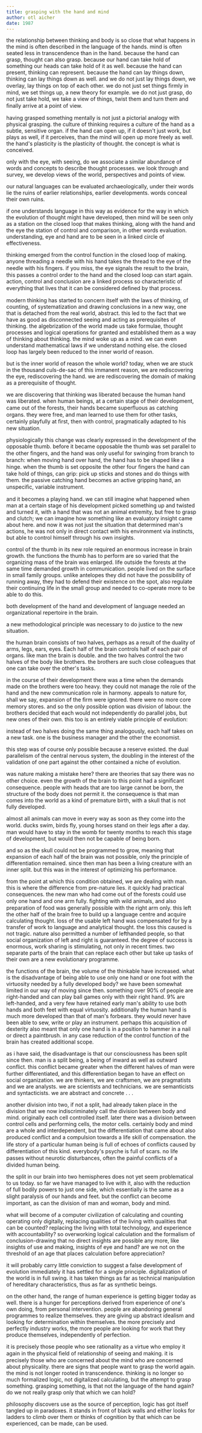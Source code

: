 ```yaml
---
title: grasping with the hand and mind
author: otl aicher
date: 1987
---
```


the relationship between thinking and body is so close that what
happens in the mind is often described in the language of the
hands. mind is often seated less in transcendence than in the
hand. because the hand can grasp, thought can also grasp. because our
hand can take hold of something our heads can take hold of it as
well. because the hand can present, thinking can represent. because
the hand can lay things down, thinking can lay things down as
well. and we do not just lay things down, we overlay, lay things on
top of each other. we do not just set things ﬁrmly in mind, we set
things up, a new theory for example. we do not just grasp, do not just
take hold, we take a view of things, twist them and turn them and
ﬁnally arrive at a point of view.

having grasped something mentally is not just a pictorial analogy with
physical grasping. the culture of thinking requires a culture of the
hand as a subtle, sensitive organ. if the hand can open up, if it
doesn't just work, but plays as well, if it perceives, than the mind
will open up more freely as well. the hand's plasticity is the
plasticity of thought. the concept is what is conceived.

only with the eye, with seeing, do we associate a similar abundance of
words and concepts to describe thought processes. we look through and
survey, we develop views of the world, perspectives and points of
view.

our natural languages can be evaluated archaeologically, under their
words lie the ruins of earlier relationships, earlier
developments. words conceal their own ruins.

if one understands language in this way as evidence for the way in
which the evolution of thought might have developed, then mind will be
seen only as a station on the closed loop that makes thinking, along
with the hand and the eye the station of control and comparison, in
other words evaluation. understanding, eye and hand are to be seen in
a linked circle of effectiveness.

thinking emerged from the control function in the closed loop of
making. anyone threading a needle with his hand takes the thread to
the eye of the needle with his ﬁngers. if you miss, the eye signals
the result to the brain, this passes a control order to the hand and
the closed loop can start again. action, control and conclusion are a
linked process so characteristic of everything that lives that it can
be considered deﬁned by that process.

modern thinking has started to concern itself with the laws of
thinking, of counting, of systematization and drawing conclusions in a
new way, one that is detached from the real world, abstract. this led
to the fact that we have as good as disconnected seeing and acting as
prerequisites of thinking. the algebrization of the world made us take
formulae, thought processes and logical operations for granted and
established them as a way of thinking about thinking. the mind woke up
as a mind. we can even understand mathematical laws if we understand
nothing else. the closed loop has largely been reduced to the inner
world of reason.

but is the inner world of reason the whole world?  today, when we are
stuck in the thousand culs-de-sac of this immanent reason, we are
rediscovering the eye, rediscovering the hand. we are rediscovering
the domain of making as a prerequisite of thought.

we are discovering that thinking was liberated because the human hand
was liberated. when human beings, at a certain stage of their
development, came out of the forests, their hands became superﬂuous as
catching organs. they were free, and man learned to use them for other
tasks, certainly playfully at ﬁrst, then with control, pragmatically
adapted to his new situation.

physiologically this change was clearly expressed in the development
of the opposable thumb. before it became opposable the thumb was set
parallel to the other ﬁngers, and the hand was only useful for
swinging from branch to branch: when moving hand over hand, the hand
has to be shaped like a hinge.  when the thumb is set opposite the
other four ﬁngers the hand can take hold of things, can grip: pick up
sticks and stones and do things with them. the passive catching hand
becomes an active gripping hand, an unspeciﬁc, variable instrument.

and it becomes a playing hand. we can still imagine what happened when
man at a certain stage of his development picked something up and
twisted and turned it, with a hand that was not an animal extremity,
but free to grasp and clutch; we can imagine how something like an
evaluatory insight came about here.  and now it was not just the
situation that determined man's actions, he was not only in direct
contact with his environment via instincts, but able to control
himself through his own insights.

control of the thumb in its new role required an enormous increase in
brain growth. the functions the thumb has to perform are so varied
that the organizing mass of the brain was enlarged. life outside the
forests at the same time demanded growth in communication. people
lived on the surface in small family groups. unlike antelopes they did
not have the possibility of running away, they had to defend their
existence on the spot, also regulate their continuing life in the
small group and needed to co-operate more to be able to do this.

both development of the hand and development of language needed an
organizational repertoire in the brain.

a new methodological principle was necessary to do justice to the new
situation.

the human brain consists of two halves, perhaps as a result of the
duality of arms, legs, ears, eyes. Each half of the brain controls
half of each pair of organs.  like man the brain is double. and the
two halves control the two halves of the body like brothers. the
brothers are such close colleagues that one can take over the other's
tasks.

in the course of their development there was a time when the demands
made on the brothers were too heavy. they could not manage the role of
the hand and the new communication role in harmony. appeals to nature
for, shall we say, expansion of the ﬁrm were ignored. there were no
more core memory stores.  and so the only possible option was division
of labour. the brothers decided that each would not independently do
parallel jobs, but new ones of their own.  this too is an entirely
viable principle of evolution:

instead of two halves doing the same thing analogously, each half
takes on a new task. one is the business manager and the other the
economist.

this step was of course only possible because a reserve existed. the
dual parallelism of the central nervous system, the doubling in the
interest of the validation of one part against the other contained a
niche of evolution.

was nature making a mistake here? there are theories that say there
was no other choice. even the growth of the brain to this point had a
signiﬁcant consequence. people with heads that are too large cannot be
born, the structure of the body does not permit it. the consequence is
that man comes into the world as a kind of premature birth, with a
skull that is not fully developed.

almost all animals can move in every way as soon as they come into the
world. ducks swim, birds ﬂy, young horses stand on their legs after a
day. man would have to stay in the womb for twenty months to reach
this stage of development, but would then not be capable of being
born.

and so as the skull could not be programmed to grow, meaning that
expansion of each half of the brain was not possible, only the
principle of differentiation remained. since then man has been a
living creature with an inner split. but this was in the interest of
optimizing his performance.

from the point at which this condition obtained, we are dealing with
man. this is where the difference from pre-nature lies. it quickly had
practical consequences. the new man who had come out of the forests
could use only one hand and one arm fully.  ﬁghting with wild animals,
and also preparation of food was generally possible with the right arm
only.  this left the other half of the brain free to build up a
language centre and acquire calculating thought.  loss of the usable
left hand was compensated for by a transfer of work to language and
analytical thought.  the loss this caused is not tragic. nature also
permitted a number of lefthanded people, so that social organization
of left and right is guaranteed. the degree of success is enormous,
work sharing is stimulating, not only in recent times. two separate
parts of the brain that can replace each other but take up tasks of
their own are a new evolutionary programme.

the functions of the brain, the volume of the thinkable have
increased. what is the disadvantage of being able to use only one hand
or one foot with the virtuosity needed by a fully developed body? we
have been somewhat limited in our way of moving since then.  something
over 90% of people are right-handed and can play ball games only with
their right hand. 9% are left-handed, and a very few have retained
early man's ability to use both hands and both feet with equal
virtuosity. additionally the human hand is much more developed than
that of man's forbears. they would never have been able to sew, write
or play an instrument. perhaps this acquisition of dexterity also
meant that only one hand is in a position to hammer in a nail or
direct a paintbrush. in any case reduction of the control function of
the brain has created additional scope.

as i have said, the disadvantage is that our consciousness has been
split since then. man is a split being, a being of inward as well as
outward conﬂict.  this conﬂict became greater when the different
halves of man were further differentiated, and this differentiation
began to have an effect on social organization.  we are thinkers, we
are craftsmen, we are pragmatists and we are analysts. we are
scientists and technicians.  we are semanticists and syntacticists. we
are abstract and concrete . . .

another division into two, if not a split, had already taken place in
the division that we now indiscriminately call the division between
body and mind. originally each cell controlled itself. later there was
a division between control cells and performing cells, the motor
cells. certainly body and mind are a whole and interdependent, but the
differentiation that came about also produced conﬂict and a compulsion
towards a life skill of compensation. the life story of a particular
human being is full of echoes of conﬂicts caused by differentiation of
this kind. everybody's psyche is full of scars. no life passes without
neurotic disturbances, often the painful conﬂicts of a divided human
being.

the split in our brain into two hemispheres does not yet seem
problematical to us today. so far we have managed to live with it,
also with the reduction of full bodily powers to just one side, which
essentially is the same as a slight paralysis of our hands and
feet. but the conﬂict can become important, as can the division of man
and woman, body and mind.

what will become of a computer civilization of calculating and
counting operating only digitally, replacing qualities of the living
with qualities that can be counted? replacing the living with total
technology, and experience with accountability? so overworking logical
calculation and the formalism of conclusion-drawing that no direct
insights are possible any more, like insights of use and making,
insights of eye and hand? are we not on the threshold of an age that
places calculation before appreciation?

it will probably carry little conviction to suggest a false
development of evolution immediately it has settled for a single
principle. digitalization of the world is in full swing. it has taken
things as far as technical manipulation of hereditary characteristics,
thus as far as synthetic beings.

on the other hand, the range of human experience is getting bigger
today as well. there is a hunger for perceptions derived from
experience of one's own doing, from personal intervention. people are
abandoning general programmes to realize themselves.  they are giving
up abstract idealism and looking for determination within
themselves. the more precisely and perfectly industry works, the more
people are looking for work that they produce themselves,
independently of perfection.

it is precisely those people who see rationality as a virtue who
employ it again in the physical ﬁeld of relationship of seeing and
making. it is precisely those who are concerned about the mind who are
concerned about physicality. there are signs that people want to grasp
the world again. the mind is not longer rooted in
transcendence. thinking is no longer so much formalized logic, not
digitalized calculating, but the attempt to grasp something. grasping
something, is that not the language of the hand again? do we not
really grasp only that which we can hold?

philosophy discovers use as the source of perception, logic has got
itself tangled up in paradoxes. it stands in front of black walls and
either looks for ladders to climb over them or thinks of cognition by
that which can be experienced, can be made, can be used.
